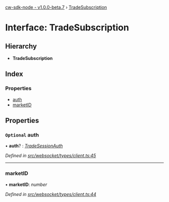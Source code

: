 [cw-sdk-node - v1.0.0-beta.7](../README.md) › [TradeSubscription](tradesubscription.md)

# Interface: TradeSubscription

## Hierarchy

* **TradeSubscription**

## Index

### Properties

* [auth](tradesubscription.md#optional-auth)
* [marketID](tradesubscription.md#marketid)

## Properties

### `Optional` auth

• **auth**? : *[TradeSessionAuth](tradesessionauth.md)*

*Defined in [src/websocket/types/client.ts:45](https://github.com/cryptowatch/cw-sdk-node/blob/57cae01/src/websocket/types/client.ts#L45)*

___

###  marketID

• **marketID**: *number*

*Defined in [src/websocket/types/client.ts:44](https://github.com/cryptowatch/cw-sdk-node/blob/57cae01/src/websocket/types/client.ts#L44)*
